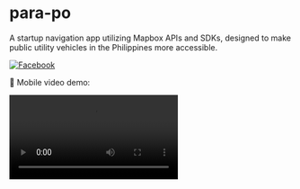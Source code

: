 # para-po
A startup navigation app utilizing Mapbox APIs and SDKs, designed to make public utility vehicles in the Philippines more accessible.  

[![Facebook](https://img.shields.io/badge/Para%20Po!-%231877F2.svg?style=for-the-badge&logo=Facebook&logoColor=white)](https://www.facebook.com/officialparapo) 

📱 Mobile video demo:

<video src="https://github.com/user-attachments/assets/24d41a4f-f7d9-41de-b0ed-329e9b931baa"></video>









